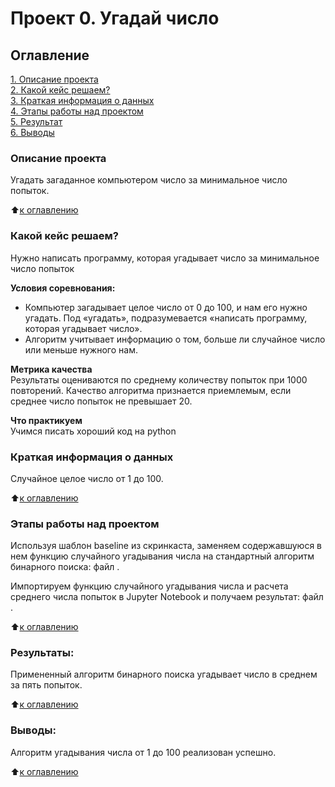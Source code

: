 # Проект 0. Угадай число

## Оглавление

[1. Описание проекта](../project_0/README.md#Описание-проекта)  
[2. Какой кейс решаем?](../project_0/README.md#Какой-кейс-решаем)  
[3. Краткая информация о данных](../project_0/README.md#Краткая-информация-о-данных)  
[4. Этапы работы над проектом](../project_0/README.md#Этапы-работы-над-проектом)  
[5. Результат](../project_0/README.md#Результат)  
[6. Выводы](../project_0/README.md#Выводы)

### Описание проекта

Угадать загаданное компьютером число за минимальное число попыток.

:arrow_up:[к оглавлению](../project_0/README.md#Оглавление)

### Какой кейс решаем?

Нужно написать программу, которая угадывает число за минимальное число попыток

**Условия соревнования:**

- Компьютер загадывает целое число от 0 до 100, и нам его нужно угадать. Под «угадать», подразумевается «написать программу, которая угадывает число».
- Алгоритм учитывает информацию о том, больше ли случайное число или меньше нужного нам.

**Метрика качества**  
Результаты оцениваются по среднему количеству попыток при 1000 повторений. Качество алгоритма признается приемлемым, если среднее число попыток не превышает 20.

**Что практикуем**  
Учимся писать хороший код на python

### Краткая информация о данных

Случайное целое число от 1 до 100.

:arrow_up:[к оглавлению](../project_0/README.md#Оглавление)

### Этапы работы над проектом

Используя шаблон baseline из скринкаста, заменяем содержавшуюся в нем функцию случайного угадывания числа на стандартный алгоритм бинарного поиска: файл [](../project_0/binary_search.py).

Импортируем функцию случайного угадывания числа и расчета среднего числа попыток в Jupyter Notebook и получаем результат: файл [](../project_0/binary_search_game.ipynb).

:arrow_up:[к оглавлению](../project_0/README.md#Оглавление)

### Результаты:

Примененный алгоритм бинарного поиска угадывает число в среднем за пять попыток.

:arrow_up:[к оглавлению](../project_0/README.md#Оглавление)

### Выводы:

Алгоритм угадывания числа от 1 до 100 реализован успешно.

:arrow_up:[к оглавлению](../project_0/README.md#Оглавление)
